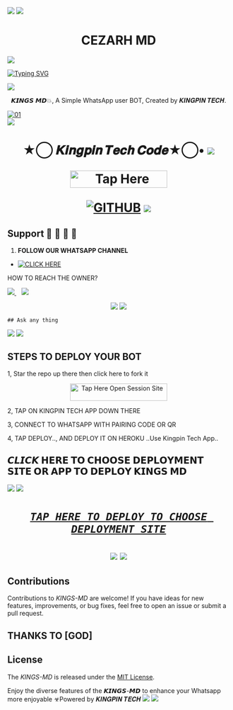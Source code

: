 <a><img src='https://i.imgur.com/LyHic3i.gif'/></a>
<a><img src='https://i.imgur.com/LyHic3i.gif'/></a>
 <h1 align="center"> CEZARH MD </h1>


<a><img src='https://i.imgur.com/LyHic3i.gif'/></a>
      
[![Typing SVG](https://readme-typing-svg.herokuapp.com?font=Rockstar-ExtraBold&color=blue&lines=𝗔𝗠+KINGS+𝗠𝗗+𝗪𝗛𝗔𝗧𝗦𝗔𝗣𝗣+𝗠𝗨𝗟𝗧𝗜𝗗𝗘𝗩𝗜𝗖𝗘+𝗕𝗢𝗧;𝗖𝗥𝗘𝗔𝗧𝗘𝗗+𝗕𝗬+𝗞𝗜𝗡𝗚𝗣𝗜𝗡+𝗧𝗘𝗖𝗛)](https://git.io/typing-svg)

<a><img src='https://i.imgur.com/LyHic3i.gif'/></a>
 
<p align="center"> 𝙆𝙄𝙉𝙂𝙎 𝙈𝘿💥, A Simple WhatsApp user BOT, Created by 𝑲𝑰𝑵𝑮𝑷𝑰𝑵 𝑻𝑬𝑪𝑯.
</p>
<p align="center">


  <a href="https://ibb.co/N6NMDtn"><img src="https://telegra.ph/file/96dbdb89ca313c6b5b9d4.jpg" alt="01" border="0" /></a>                     
<a><img src='https://i.imgur.com/LyHic3i.gif'/></a>
 <h1 align="center">  ★⃝ 𝑲𝒊𝒏𝒈𝒑𝒊𝒏 𝑻𝒆𝒄𝒉 𝑪𝒐𝒅𝒆★⃝•
<a><img src='https://i.imgur.com/LyHic3i.gif'/></a>


<a href="https://github.com/Kingpin321/SESSION-SITE/tree/main"><img title="Tap Here Open Session Site" src="https://img.shields.io/badge/GET SESSION -h?color=red&style=for-the-badge&logo=msi" width="220" height="38.45"/></a></p>
<p align="center">
 
<a href="https://github.com/Kingpin321"><img title="GITHUB" src="https://img.shields.io/badge/GITHUB-KINGPIN TECH-red.svg?style=for-the-badge&logo=github"></a>
<a><img src='https://i.imgur.com/LyHic3i.gif'/></a>
## Support 🧧 🧧 🧧 🧧
<p align="center">
 
1. **FOLLOW OUR WHATSAPP CHANNEL**

- <a href="https://whatsapp.com/channel/0029VajuvtrLY6dAmWJKD544" target="_blank">
    <img alt="CLICK HERE " src="https://img.shields.io/badge/ FOLLOW NOW  -25D366?style=for-the-badge&logo=whatsapp&logoColor=white" />
  </a>
</p>


HOW TO REACH THE OWNER? 
 
   
   <a href="https://wa.me/254702626305">
    <img src="https://img.shields.io/badge/WhatsApp-25D366?style=for-the-badge&logo=whatsapp&logoColor=white" />
  </a>&nbsp;&nbsp;
   <a
    
<a href="https://t.me/kingpintech"><img src="https://img.shields.io/badge/Telegram-0088cc?style=for-the-badge&logo=telegram&logoColor=white" /><br>
<p align="center">
<a><img src='https://i.imgur.com/LyHic3i.gif'/></a>
<a><img src='https://i.imgur.com/LyHic3i.gif'/></a>

    ## Ask any thing
<a><img src='https://i.imgur.com/LyHic3i.gif'/></a>
<a><img src='https://i.imgur.com/LyHic3i.gif'/></a>

## STEPS TO DEPLOY YOUR BOT


1, Star the repo up there then click here to fork it 
<p align="center">
<a href="https://github.com/Kingpin321/KINGS-MD/fork"><img title="Tap Here Open Session Site" src="https://img.shields.io/badge/FORK-REPO -h?color=black&style=for-the-badge&logo=msi" width="220" height="38.45"/></a></p>

2, TAP ON KINGPIN TECH APP DOWN THERE



3, CONNECT TO WHATSAPP WITH PAIRING CODE OR QR



4, TAP DEPLOY.., AND DEPLOY IT ON HEROKU ..Use Kingpin Tech App..

## 𝘾𝙇𝙄𝘾𝙆 𝗛𝗘𝗥𝗘 𝗧𝗢 𝗖𝗛𝗢𝗢𝗦𝗘 𝗗𝗘𝗣𝗟𝗢𝗬𝗠𝗘𝗡𝗧 𝗦𝗜𝗧𝗘 𝗢𝗥 𝗔𝗣𝗣 𝗧𝗢 𝗗𝗘𝗣𝗟𝗢𝗬 𝗞𝗜𝗡𝗚𝗦 𝗠𝗗

<a><img src='https://i.imgur.com/LyHic3i.gif'/></a>
<a><img src='https://i.imgur.com/LyHic3i.gif'/></a>

 <h1 align="center">

  ***[`TAP HERE TO DEPLOY TO CHOOSE DEPLOYMENT SITE`](https://github.com/Kingpin321/DEPLOYMENT-SITE)***





<a><img src='https://i.imgur.com/LyHic3i.gif'/></a>
<a><img src='https://i.imgur.com/LyHic3i.gif'/></a>
   
  




## Contributions


Contributions to *KINGS-MD* are welcome! If you have ideas for new features, improvements, or bug fixes, feel free to open an issue or submit a pull request.
## THANKS TO [GOD]

## License

The *KINGS-MD* is released under the [MIT License](https://opensource.org/licenses/MIT).

Enjoy the diverse features of the *𝙆𝙄𝙉𝙂𝙎-𝙈𝘿*  to enhance your Whatsapp more enjoyable
☣Powered by 𝑲𝑰𝑵𝑮𝑷𝑰𝑵 𝑻𝑬𝑪𝑯
<a><img src='https://i.imgur.com/LyHic3i.gif'/></a>
<a><img src='https://i.imgur.com/LyHic3i.gif'/></a>
